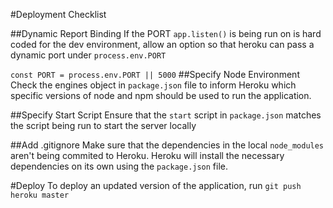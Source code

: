 #Deployment Checklist

##Dynamic Report Binding
If the PORT `app.listen()` is being run on is hard coded for the dev environment, allow an option so that heroku can pass a dynamic port under `process.env.PORT`

`const PORT = process.env.PORT || 5000`
##Specify Node Environment
Check the engines object in `package.json` file to inform Heroku which specific versions of node and npm should be used to run the application.

##Specify Start Script
Ensure that the `start` script in `package.json` matches the script being run to start the server locally

##Add .gitignore
Make sure that the dependencies in the local `node_modules` aren't being commited to Heroku. Heroku will install the necessary dependencies on its own using the `package.json` file.

#Deploy
To deploy an updated version of the application, run `git push heroku master`

